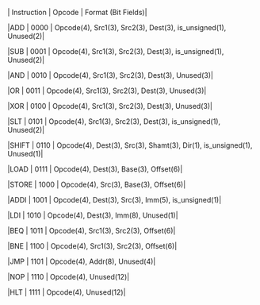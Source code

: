 | Instruction |	Opcode   |	Format (Bit Fields)|

|ADD	    |       0000	  |  Opcode(4), Src1(3), Src2(3), Dest(3), is_unsigned(1), Unused(2)|

|SUB	     |      0001	|    Opcode(4), Src1(3), Src2(3), Dest(3), is_unsigned(1), Unused(2)|

|AND	     |      0010	   | Opcode(4), Src1(3), Src2(3), Dest(3), Unused(3)|

|OR	      |     0011  |   Opcode(4), Src1(3), Src2(3), Dest(3), Unused(3)|

|XOR	      |     0100	 |   Opcode(4), Src1(3), Src2(3), Dest(3), Unused(3)|

|SLT	       |    0101	 |   Opcode(4), Src1(3), Src2(3), Dest(3), is_unsigned(1), Unused(2)|

|SHIFT        |      0110	|    Opcode(4), Dest(3), Src(3), Shamt(3), Dir(1), is_unsigned(1), Unused(1)|

|LOAD	         |  0111	 |   Opcode(4), Dest(3), Base(3), Offset(6)|

|STORE	        |   1000	|    Opcode(4), Src(3), Base(3), Offset(6)|

|ADDI            |   1001  |   Opcode(4), Dest(3), Src(3), Imm(5), is_unsigned(1)|

|LDI	       |    1010	 |   Opcode(4), Dest(3), Imm(8), Unused(1)|

|BEQ          |	   1011	  |  Opcode(4), Src1(3), Src2(3), Offset(6)|

|BNE	      |     1100	   | Opcode(4), Src1(3), Src2(3), Offset(6)|

|JMP	       |    1101	 |   Opcode(4), Addr(8), Unused(4)|

|NOP	      |     1110	  |  Opcode(4), Unused(12)|

|HLT	       |    1111	  |  Opcode(4), Unused(12)|

